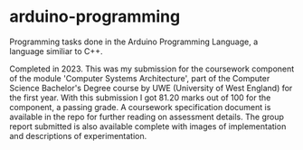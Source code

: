 # arduino-programming
Programming tasks done in the Arduino Programming Language, a language similiar to C++.

Completed in 2023. This was my submission for the coursework component of the module 'Computer Systems Architecture', part of the Computer Science Bachelor's Degree course by UWE (University of West England) for the first year. With this submission I got 81.20 marks out of 100 for the component, a passing grade. A coursework specification document is available in the repo for further reading on assessment details. The group report submitted is also available complete with images of implementation and descriptions of experimentation.
